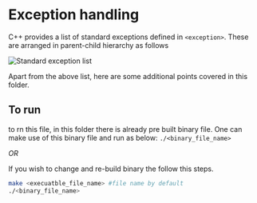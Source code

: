 # Exception handling

C++ provides a list of standard exceptions defined in `<exception>`. These are arranged in parent-child hierarchy as follows

![Standard exception list](exception\images\std_exceptn.PNG)

Apart from the above list, here are some additional points covered in this folder.

## To run

to rn this file, in this folder there is already pre built binary file. One can make use of this binary file and run as below:
`./<binary_file_name>`

_OR_

If you wish to change and re-build binary the follow this steps.

```bash
make <execuatble_file_name> #file name by default
./<binary_file_name>
```
